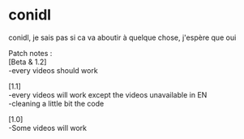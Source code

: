 # conidl
conidl, je sais pas si ca va aboutir à quelque chose, j'espère que oui

Patch notes :     
[Beta & 1.2]  
-every videos should work
  
[1.1]  
-every videos will work except the videos unavailable in EN  
-cleaning a little bit the code
  
[1.0]  
-Some videos will work
